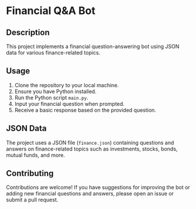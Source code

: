 # Financial Q&A Bot

## Description
This project implements a financial question-answering bot using JSON data for various finance-related topics.

## Usage
1. Clone the repository to your local machine.
2. Ensure you have Python installed.
3. Run the Python script `main.py`.
4. Input your financial question when prompted.
5. Receive a basic response based on the provided question.


## JSON Data
The project uses a JSON file (`finance.json`) containing questions and answers on finance-related topics such as investments, stocks, bonds, mutual funds, and more.

## Contributing
Contributions are welcome! If you have suggestions for improving the bot or adding new financial questions and answers, please open an issue or submit a pull request.

